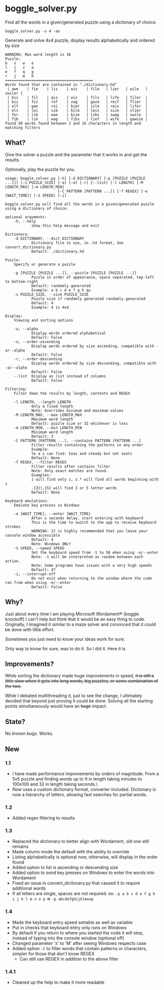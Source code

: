 # boggle_solver.py

Find all the words in a given/generated puzzle using a dictionary of choice.

```boggle_solver.py -s 4 -ao```

Generate and solve  4x4 puzzle, display results alphabetically and ordered by size

```
WARNING: Max word length is 16
Puzzle:
b   s   w   e
l   i   z   a
e   f   q   g
r   j   m   h
========================================
Words found that are contained in "./dictionary.hd"
 | awe    | fie    | lis    | wis    | file   | lier   | wile   | swiler |
 | bis    | fil    | qis    | wiz    | fils   | life   | filer  |
 | biz    | fiz    | ref    | zag    | gaze   | reif   | flier  |
 | elf    | gae    | rei    | bier   | isle   | reis   | lifer  |
 | els    | lei    | sib    | bile   | leis   | size   | slier  |
 | fer    | lib    | wae    | bize   | libs   | swag   | swile  |
 | fib    | lie    | wag    | fibs   | lief   | wife   | gawsie |
Found 50 words found between 3 and 16 characters in length and matching filters
```

## What?

Give the solver a puzzle and the parameter that it works in and get the results.

Optionally, play the puzzle for you.

```
usage: boggle_solver.py [-h] [-d DICTIONARY] [-p [PUZZLE [PUZZLE ...]]] [-s PUZZLE_SIZE] [-a] [-o] [-r] [--list] [-l LENGTH] [-M LENGTH_MAX] [-m LENGTH_MIN]
                        [-C PATTERN [PATTERN ...]] [-f REGEX] [-e [WAIT_TIME]] [-S SPEED] [-i]

boggle_solver.py will find all the words in a given/generated puzzle using a dictionary of choice.

optional arguments:
    -h, --help
            show this help message and exit

Dictionary:
    -d DICTIONARY, --dict DICTIONARY
            Dictionary file to use, in .hd format, See convert_dictionary.py
            Default: ./dictionary.hd

Puzzle:
    Specify or generate a puzzle

    -p [PUZZLE [PUZZLE ...]], --puzzle [PUZZLE [PUZZLE ...]]
            Puzzle in order of appearance, space separated, top-left to bottom-right
            Default: randomly generated
            Example: a b c d e f g h qu
    -s PUZZLE_SIZE, --size PUZZLE_SIZE
            Puzzle size if randomly generated randomly generated
            Default: 4
            Example: 4 is 4x4

Display:
    Viewing and sorting options

    -a, --alpha
            Display words ordered alphabetical
            Default: False
    -o, --order-ascending
            Display words ordered by size ascending, compatible with -a/--alpha
            Default: False
    -r, --order-descending
            Display words ordered by size descending, compatible with -a/--alpha
            Default: False
    --list  Display as list instead of columns
            Default: False

Filtering:
    Filter down the results by length, contents and REGEX

    -l LENGTH, --length LENGTH
            Only a fixed length
            Note: Overrides minimum and maximum values
    -M LENGTH_MAX, --max LENGTH_MAX
            Maximum word length
            Default: puzzle size or 32 whichever is less
    -m LENGTH_MIN, --min LENGTH_MIN
            Minimum word length
            Default: 3
    -C PATTERN [PATTERN ...], --contains PATTERN [PATTERN ...]
            Filter results containing the patterns in any order
            Example:
            te a s can find: teas and steady but not seats
            Default: None
    -f REGEX, --filter REGEX
            Filter results after contains filter
            Note: Only exact matches are found.
            Examples:
            z will find only z, z.* will find all words beginning with z
            .{3}|.{5} will find 3 or 5 letter words
            Default: None

Keyboard emulations:
    Emulate key presses in Windows

    -e [WAIT_TIME], --enter [WAIT_TIME]
            After x seconds delay, start entering with keyboard
            This is the time to switch to the app to receive keyboard strokes
            WARNING: It is highly recommended that you leave your console window accessible
            Default: 4
            Note: Windows ONLY
    -S SPEED, --speed SPEED
            Set the keyboard speed from -1 to 50 when using -e/--enter
            Note: -1 will be interpreted as random between each action.
            Note: Some programs have issues with a very high speeds
            Default: 47
    -i, --interrupt-off
            Do not exit when returning to the window where the code ran from when using -e/--enter
            Default: False
```

## Why?
Just about every time I am playing Microsoft Wordament® (boggle knockoff) I can't help but think that it would be an easy thing to code.  Originally, I imagined it similar to a maze solver and convinced that it could be done with little effort.

Sometimes you just need to know your ideas work for sure.

Only way to know for sure, was to do it.  So I did it.  Here it is.

## Improvements?
While sorting the dictionary made huge improvements in speed, ~~it is still a little slow when it gets into long words, big puzzles, or some combination of the two.~~

While I debated multithreading it, just to see the change, I ultimately decided that beyond just proving it could be done.  Solving all the starting points simultaneously would have an ~~huge~~ impact.

## State?
No known bugs.  Works.

## New
### 1.1
- I have made performance improvements by orders of magnitude.  From a 5x5 puzzle and finding words up to 9 in length taking minutes to 100x100 and 32 in length taking seconds.\
- Now uses a custom dictionary format, converter included.  Dictionary is now a hierarchy of letters, allowing fast searches for partial words.

### 1.2
- Added regex filtering to results

### 1.3
- Replaced the dictionary to better align with Wordament, old one still remains
- Made column mode the default with the ability to override
- Listing alphabetically is optional now, otherwise, will display in the order found
- Added option to list is ascending or descending size
- Added option to send key presses on Windows to enter the words into Wordament
- Fixed an issue in convert_dicitonary.py that caused it to require additional words
- If all letters are single, spaces are not required.  ex: `-p a b c d e f g h i j k l m n o p`  =>  `-p abcdefghijklmnop`

### 1.4
- Made the keyboard entry speed settable as well as variable
- Put in checks that keyboard entry only runs on Windows
- By default if you return to where you started the code it will stop, instead of typing into the console window (optional off)
- Changed parameter 'x' to 'M' after seeing Windows respects case
- Added option `-C` to filter words that contain patterns or characters, simpler for those that don't know REGEX
    - Can still use REGEX in addition to the above filter
    
### 1.4.1
- Cleaned up the help to make it more readable



